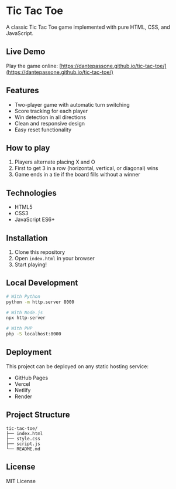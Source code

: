 # Tic Tac Toe

A classic Tic Tac Toe game implemented with pure HTML, CSS, and JavaScript.

## Live Demo

Play the game online: [https://dantepassone.github.io/tic-tac-toe/](https://dantepassone.github.io/tic-tac-toe/)

## Features

- Two-player game with automatic turn switching
- Score tracking for each player
- Win detection in all directions
- Clean and responsive design
- Easy reset functionality

## How to play

1. Players alternate placing X and O
2. First to get 3 in a row (horizontal, vertical, or diagonal) wins
3. Game ends in a tie if the board fills without a winner

## Technologies

- HTML5
- CSS3
- JavaScript ES6+

## Installation

1. Clone this repository
2. Open `index.html` in your browser
3. Start playing!

## Local Development

```bash
# With Python
python -m http.server 8000

# With Node.js
npx http-server

# With PHP
php -S localhost:8000
```

## Deployment

This project can be deployed on any static hosting service:

- GitHub Pages
- Vercel
- Netlify
- Render

## Project Structure

```
tic-tac-toe/
├── index.html
├── style.css
├── script.js
└── README.md
```

## License

MIT License